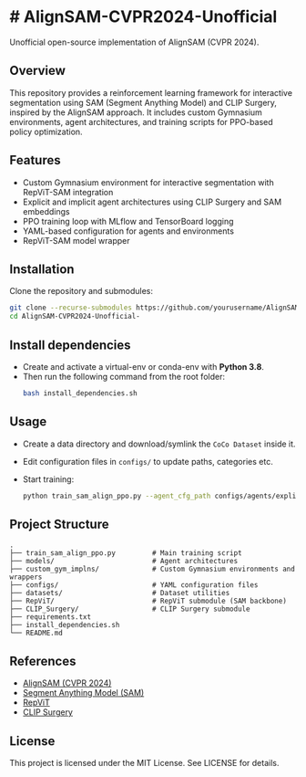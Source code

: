 # # AlignSAM-CVPR2024-Unofficial

Unofficial open-source implementation of AlignSAM (CVPR 2024).

## Overview

This repository provides a reinforcement learning framework for interactive segmentation using SAM (Segment Anything Model) and CLIP Surgery, inspired by the AlignSAM approach. It includes custom Gymnasium environments, agent architectures, and training scripts for PPO-based policy optimization.

## Features

- Custom Gymnasium environment for interactive segmentation with RepViT-SAM integration
- Explicit and implicit agent architectures using CLIP Surgery and SAM embeddings
- PPO training loop with MLflow and TensorBoard logging
- YAML-based configuration for agents and environments
- RepViT-SAM model wrapper

## Installation

Clone the repository and submodules:
```bash
git clone --recurse-submodules https://github.com/yourusername/AlignSAM-CVPR2024-Unofficial-.git
cd AlignSAM-CVPR2024-Unofficial-
```

## Install dependencies
- Create and activate a virtual-env or conda-env with **Python 3.8**. 
- Then run the following command from the root folder:
    ```bash
    bash install_dependencies.sh
    ```

## Usage
- Create a data directory and download/symlink the ```CoCo Dataset``` inside it.

- Edit configuration files in ```configs/``` to update paths, categories etc.

- Start training:

    ```bash
    python train_sam_align_ppo.py --agent_cfg_path configs/agents/explicit_agent.yaml --env_cfg_path configs/envs/repvit_sam_coco.yaml
    ```

## Project Structure

```
.
├── train_sam_align_ppo.py         # Main training script
├── models/                        # Agent architectures
├── custom_gym_implns/             # Custom Gymnasium environments and wrappers
├── configs/                       # YAML configuration files
├── datasets/                      # Dataset utilities
├── RepViT/                        # RepViT submodule (SAM backbone)
├── CLIP_Surgery/                  # CLIP Surgery submodule
├── requirements.txt
├── install_dependencies.sh
└── README.md
```

## References
- [AlignSAM (CVPR 2024)](https://arxiv.org/abs/2406.00480)
- [Segment Anything Model (SAM)](https://segment-anything.com/)
- [RepViT](https://arxiv.org/abs/2307.09283)
- [CLIP Surgery](https://arxiv.org/abs/2304.05653)

## License
This project is licensed under the MIT License. See LICENSE for details.
